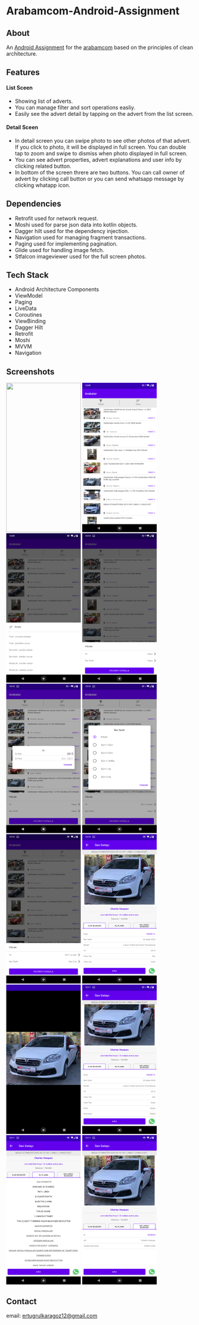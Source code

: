 # Arabamcom-Android-Assignment

## About
An [Android Assignment](https://github.com/arabamcom/android-assignment) for the [arabamcom](https://github.com/arabamcom) based on the principles of clean architecture. 


## Features

#### List Sceen
- Showing list of adverts.
- You can manage filter and sort operations easliy.
- Easily see the advert detail by tapping on the advert from the list screen.

#### Detail Sceen
- In detail screen you can swipe photo to see other photos of that advert. If you click to photo, it will be displayed in full screen. You can double tap to zoom and swipe to dismiss when photo displayed in full screen.
- You can see advert properties, advert explanations and user info by clicking related button.
- In bottom of the screen threre are two buttons. You can call owner of advert by clicking call button or you can send whatsapp message by clicking whatapp icon.

## Dependencies
- Retrofit used for network request.
- Moshi used for parse json data into kotlin objects.
- Dagger hilt used for the dependency injection.
- Navigation used for managing fragment transactions.
- Paging used for implementing pagination.
- Glide used for handling image fetch.
- Stfalcon imageviewer used for the full screen photos.

## Tech Stack
- Android Architecture Components
- ViewModel
- Paging
- LiveData
- Coroutines
- ViewBinding
- Dagger Hilt
- Retrofit
- Moshi
- MVVM
- Navigation
## Screenshots
<img src="/screenshots/arabam.gif" width="200" height="400" padding="5"/> <img src="/screenshots/1.png" width="200" height="400" padding="5"/>
<img src="/screenshots/2.png" width="200" height="400" padding="5"/> <img src="/screenshots/3.png" width="200" height="400" padding="5"/>
<img src="/screenshots/4.png" width="200" height="400" padding="5"/> <img src="/screenshots/5.png" width="200" height="400" padding="5"/> 
<img src="/screenshots/6.png" width="200" height="400" padding="5"/> <img src="/screenshots/7.png" width="200" height="400" padding="5"/>
<img src="/screenshots/8.png" width="200" height="400" padding="5"/> <img src="/screenshots/9.png" width="200" height="400" padding="5"/>
<img src="/screenshots/10.png" width="200" height="400" padding="5"/> <img src="/screenshots/11.png" width="200" height="400" padding="5"/> 
## Contact
email: ertugrulkaragoz12@gmail.com
